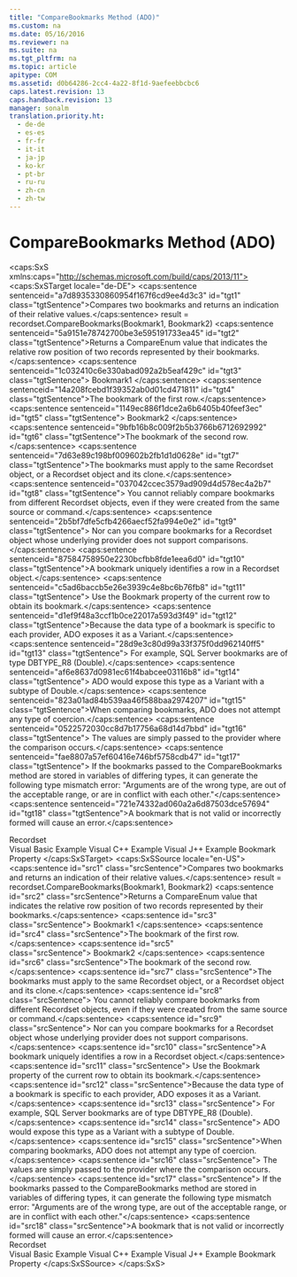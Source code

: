 ```yaml
---
title: "CompareBookmarks Method (ADO)"
ms.custom: na
ms.date: 05/16/2016
ms.reviewer: na
ms.suite: na
ms.tgt_pltfrm: na
ms.topic: article
apitype: COM
ms.assetid: d0b64286-2cc4-4a22-8f1d-9aefeebbcbc6
caps.latest.revision: 13
caps.handback.revision: 13
manager: sonalm
translation.priority.ht: 
  - de-de
  - es-es
  - fr-fr
  - it-it
  - ja-jp
  - ko-kr
  - pt-br
  - ru-ru
  - zh-cn
  - zh-tw
---
```

# CompareBookmarks Method (ADO)
<?xml version="1.0" encoding="utf-8"?>
<caps:SxS xmlns:caps="http://schemas.microsoft.com/build/caps/2013/11">
  <caps:SxSTarget locale="de-DE">
    <developerReferenceWithSyntaxDocument xsi:schemaLocation="http://ddue.schemas.microsoft.com/authoring/2003/5 http://dduestorage.blob.core.windows.net/ddueschema/developer.xsd" xmlns="http://ddue.schemas.microsoft.com/authoring/2003/5" xmlns:xlink="http://www.w3.org/1999/xlink" xmlns:xsi="http://www.w3.org/2001/XMLSchema-instance">
      <introduction>
        <para>
          <caps:sentence sentenceid="a7d8935330860954f167f6cd9ee4d3c3" id="tgt1" class="tgtSentence">Compares two bookmarks and returns an indication of their relative values.</caps:sentence>
        </para>
      </introduction>
      <syntaxSection>
        <legacySyntax>
          <parameterReference>result = recordset</parameterReference>.<legacyBold>CompareBookmarks(</legacyBold><parameterReference>Bookmark1</parameterReference>, <parameterReference>Bookmark2</parameterReference><legacyBold>)</legacyBold></legacySyntax>
      </syntaxSection>
      <returnValue>
        <content>
          <para>
            <caps:sentence sentenceid="5a9151e78742700be3e595191733ea45" id="tgt2" class="tgtSentence">Returns a <legacyLink xlink:href="bc8f710d-0621-4673-8d8e-0361e44abed0">CompareEnum</legacyLink> value that indicates the relative row position of two records represented by their bookmarks.</caps:sentence>
          </para>
        </content>
      </returnValue>
      <parameters>
        <content>
          <definitionTable>
            <definedTerm>
              <caps:sentence sentenceid="1c032410c6e330abad092a2b5eaf429c" id="tgt3" class="tgtSentence"> <parameterReference>Bookmark1 </parameterReference></caps:sentence>
            </definedTerm>
            <definition>
              <para>
                <caps:sentence sentenceid="14a208fcebd1f39352ab0d01cd471811" id="tgt4" class="tgtSentence">The bookmark of the first row.</caps:sentence>
              </para>
            </definition>
            <definedTerm>
              <caps:sentence sentenceid="1149ec886f1dce2a6b6405b40feef3ec" id="tgt5" class="tgtSentence"> <parameterReference>Bookmark2 </parameterReference></caps:sentence>
            </definedTerm>
            <definition>
              <para>
                <caps:sentence sentenceid="9bfb16b8c009f2b5b3766b6712692992" id="tgt6" class="tgtSentence">The bookmark of the second row.</caps:sentence>
              </para>
            </definition>
          </definitionTable>
        </content>
      </parameters>
      <languageReferenceRemarks>
        <content>
          <para>
            <caps:sentence sentenceid="7d63e89c198bf009602b2fb1d1d0628e" id="tgt7" class="tgtSentence">The bookmarks must apply to the same <legacyLink xlink:href="ede1415f-c3df-4cc5-a05b-2576b2b84b60">Recordset</legacyLink> object, or a <unmanagedCodeEntityReference>Recordset</unmanagedCodeEntityReference> object and its <legacyLink xlink:href="ad49265f-1c05-4271-9bbf-7c00010ac18c">clone</legacyLink>.</caps:sentence>
            <caps:sentence sentenceid="037042ccec3579ad909d4d578ec4a2b7" id="tgt8" class="tgtSentence"> You cannot reliably compare bookmarks from different <unmanagedCodeEntityReference>Recordset</unmanagedCodeEntityReference> objects, even if they were created from the same source or command.</caps:sentence>
            <caps:sentence sentenceid="2b5bf7dfe5cfb4266aecf52fa994e0e2" id="tgt9" class="tgtSentence"> Nor can you compare bookmarks for a <unmanagedCodeEntityReference>Recordset</unmanagedCodeEntityReference> object whose underlying provider does not support comparisons.</caps:sentence>
          </para>
          <para>
            <caps:sentence sentenceid="87584758950e2230bcfbb8fde1eea6d0" id="tgt10" class="tgtSentence">A bookmark uniquely identifies a row in a <unmanagedCodeEntityReference>Recordset</unmanagedCodeEntityReference> object.</caps:sentence>
            <caps:sentence sentenceid="c5ad6baccb5e26e3939c4e8bc6b76fb8" id="tgt11" class="tgtSentence"> Use the <legacyLink xlink:href="481dcc93-487b-490e-ac58-a1e9b2ebfd43">Bookmark</legacyLink> property of the current row to obtain its bookmark.</caps:sentence>
          </para>
          <para>
            <caps:sentence sentenceid="d1ef9f48a3ccf1b0ce22017a593d3f49" id="tgt12" class="tgtSentence">Because the data type of a bookmark is specific to each provider, ADO exposes it as a <languageKeyword>Variant</languageKeyword>.</caps:sentence>
            <caps:sentence sentenceid="28d9e3c80d99a33f375f0dd962140ff5" id="tgt13" class="tgtSentence"> For example, SQL Server bookmarks are of type DBTYPE_R8 (<languageKeyword>Double</languageKeyword>).</caps:sentence>
            <caps:sentence sentenceid="af6e8637d0981ec61f4babcee03116b8" id="tgt14" class="tgtSentence"> ADO would expose this type as a <languageKeyword>Variant</languageKeyword> with a subtype of <languageKeyword>Double</languageKeyword>.</caps:sentence>
          </para>
          <para>
            <caps:sentence sentenceid="823a01ad84b539aa46f588baa2974207" id="tgt15" class="tgtSentence">When comparing bookmarks, ADO does not attempt any type of coercion.</caps:sentence>
            <caps:sentence sentenceid="0522572030cc8d7b17756a68d14d7bbd" id="tgt16" class="tgtSentence"> The values are simply passed to the provider where the comparison occurs.</caps:sentence>
            <caps:sentence sentenceid="fae8807a57ef60416e746bf5758cdb47" id="tgt17" class="tgtSentence"> If the bookmarks passed to the <unmanagedCodeEntityReference>CompareBookmarks</unmanagedCodeEntityReference> method are stored in variables of differing types, it can generate the following type mismatch error: "Arguments are of the wrong type, are out of the acceptable range, or are in conflict with each other."</caps:sentence>
          </para>
          <para>
            <caps:sentence sentenceid="721e74332ad060a2a6d87503dce57694" id="tgt18" class="tgtSentence">A bookmark that is not valid or incorrectly formed will cause an error.</caps:sentence>
          </para>
        </content>
      </languageReferenceRemarks>
      <section>
        <title>
          <caps:sentence sentenceid="2f342d3be839cc5b67ae0de7d404b8e6" id="tgt19" class="tgtSentence">Applies To</caps:sentence>
        </title>
        <content>
          <para>
            <link xlink:href="ede1415f-c3df-4cc5-a05b-2576b2b84b60">Recordset</link>
          </para>
        </content>
      </section>
      <relatedTopics>
        <link xlink:href="f156aa48-bfc2-40d1-962b-7b08855776c6">Visual Basic Example</link>
        <link xlink:href="24ab3f3a-29c5-4ee1-942e-2634c02d0778">Visual C++ Example</link>
        <link xlink:href="3c679a15-e924-49a5-8f3a-38a8266064f8">Visual J++ Example </link>
        <link xlink:href="481dcc93-487b-490e-ac58-a1e9b2ebfd43">Bookmark Property</link>
      </relatedTopics>
    </developerReferenceWithSyntaxDocument>
  </caps:SxSTarget>
  <caps:SxSSource locale="en-US">
    <developerReferenceWithSyntaxDocument xsi:schemaLocation="http://ddue.schemas.microsoft.com/authoring/2003/5 http://dduestorage.blob.core.windows.net/ddueschema/developer.xsd" xmlns="http://ddue.schemas.microsoft.com/authoring/2003/5" xmlns:xlink="http://www.w3.org/1999/xlink" xmlns:xsi="http://www.w3.org/2001/XMLSchema-instance">
      <introduction>
        <para>
          <caps:sentence id="src1" class="srcSentence">Compares two bookmarks and returns an indication of their relative values.</caps:sentence>
        </para>
      </introduction>
      <syntaxSection>
        <legacySyntax>
          <parameterReference>result = recordset</parameterReference>.<legacyBold>CompareBookmarks(</legacyBold><parameterReference>Bookmark1</parameterReference>, <parameterReference>Bookmark2</parameterReference><legacyBold>)</legacyBold></legacySyntax>
      </syntaxSection>
      <returnValue>
        <content>
          <para>
            <caps:sentence id="src2" class="srcSentence">Returns a <legacyLink xlink:href="bc8f710d-0621-4673-8d8e-0361e44abed0">CompareEnum</legacyLink> value that indicates the relative row position of two records represented by their bookmarks.</caps:sentence>
          </para>
        </content>
      </returnValue>
      <parameters>
        <content>
          <definitionTable>
            <definedTerm>
              <caps:sentence id="src3" class="srcSentence"> <parameterReference>Bookmark1 </parameterReference></caps:sentence>
            </definedTerm>
            <definition>
              <para>
                <caps:sentence id="src4" class="srcSentence">The bookmark of the first row.</caps:sentence>
              </para>
            </definition>
            <definedTerm>
              <caps:sentence id="src5" class="srcSentence"> <parameterReference>Bookmark2 </parameterReference></caps:sentence>
            </definedTerm>
            <definition>
              <para>
                <caps:sentence id="src6" class="srcSentence">The bookmark of the second row.</caps:sentence>
              </para>
            </definition>
          </definitionTable>
        </content>
      </parameters>
      <languageReferenceRemarks>
        <content>
          <para>
            <caps:sentence id="src7" class="srcSentence">The bookmarks must apply to the same <legacyLink xlink:href="ede1415f-c3df-4cc5-a05b-2576b2b84b60">Recordset</legacyLink> object, or a <unmanagedCodeEntityReference>Recordset</unmanagedCodeEntityReference> object and its <legacyLink xlink:href="ad49265f-1c05-4271-9bbf-7c00010ac18c">clone</legacyLink>.</caps:sentence>
            <caps:sentence id="src8" class="srcSentence"> You cannot reliably compare bookmarks from different <unmanagedCodeEntityReference>Recordset</unmanagedCodeEntityReference> objects, even if they were created from the same source or command.</caps:sentence>
            <caps:sentence id="src9" class="srcSentence"> Nor can you compare bookmarks for a <unmanagedCodeEntityReference>Recordset</unmanagedCodeEntityReference> object whose underlying provider does not support comparisons.</caps:sentence>
          </para>
          <para>
            <caps:sentence id="src10" class="srcSentence">A bookmark uniquely identifies a row in a <unmanagedCodeEntityReference>Recordset</unmanagedCodeEntityReference> object.</caps:sentence>
            <caps:sentence id="src11" class="srcSentence"> Use the <legacyLink xlink:href="481dcc93-487b-490e-ac58-a1e9b2ebfd43">Bookmark</legacyLink> property of the current row to obtain its bookmark.</caps:sentence>
          </para>
          <para>
            <caps:sentence id="src12" class="srcSentence">Because the data type of a bookmark is specific to each provider, ADO exposes it as a <languageKeyword>Variant</languageKeyword>.</caps:sentence>
            <caps:sentence id="src13" class="srcSentence"> For example, SQL Server bookmarks are of type DBTYPE_R8 (<languageKeyword>Double</languageKeyword>).</caps:sentence>
            <caps:sentence id="src14" class="srcSentence"> ADO would expose this type as a <languageKeyword>Variant</languageKeyword> with a subtype of <languageKeyword>Double</languageKeyword>.</caps:sentence>
          </para>
          <para>
            <caps:sentence id="src15" class="srcSentence">When comparing bookmarks, ADO does not attempt any type of coercion.</caps:sentence>
            <caps:sentence id="src16" class="srcSentence"> The values are simply passed to the provider where the comparison occurs.</caps:sentence>
            <caps:sentence id="src17" class="srcSentence"> If the bookmarks passed to the <unmanagedCodeEntityReference>CompareBookmarks</unmanagedCodeEntityReference> method are stored in variables of differing types, it can generate the following type mismatch error: "Arguments are of the wrong type, are out of the acceptable range, or are in conflict with each other."</caps:sentence>
          </para>
          <para>
            <caps:sentence id="src18" class="srcSentence">A bookmark that is not valid or incorrectly formed will cause an error.</caps:sentence>
          </para>
        </content>
      </languageReferenceRemarks>
      <section>
        <title>
          <caps:sentence id="src19" class="srcSentence">Applies To</caps:sentence>
        </title>
        <content>
          <para>
            <link xlink:href="ede1415f-c3df-4cc5-a05b-2576b2b84b60">Recordset</link>
          </para>
        </content>
      </section>
      <relatedTopics>
        <link xlink:href="f156aa48-bfc2-40d1-962b-7b08855776c6">Visual Basic Example</link>
        <link xlink:href="24ab3f3a-29c5-4ee1-942e-2634c02d0778">Visual C++ Example</link>
        <link xlink:href="3c679a15-e924-49a5-8f3a-38a8266064f8">Visual J++ Example </link>
        <link xlink:href="481dcc93-487b-490e-ac58-a1e9b2ebfd43">Bookmark Property</link>
      </relatedTopics>
    </developerReferenceWithSyntaxDocument>
  </caps:SxSSource>
</caps:SxS>